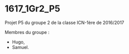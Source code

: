 # 1617_1Gr2_P5
Projet P5 du groupe 2 de la classe ICN-1ère de 2016/2017

Membres du groupe : 
- Hugo,
- Samuel.
